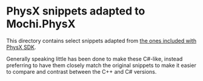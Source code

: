 PhysX snippets adapted to Mochi.PhysX
=======================================================================================================================

This directory contains select snippets adapted from [the ones included with PhysX SDK](https://github.com/NVIDIAGameWorks/PhysX/tree/c3d5537bdebd6f5cd82fcaf87474b838fe6fd5fa/physx/snippets).

Generally speaking little has been done to make these C#-like, instead preferring to have them closely match the original snippets to make it easier to compare and contrast between the C++ and C# versions.
